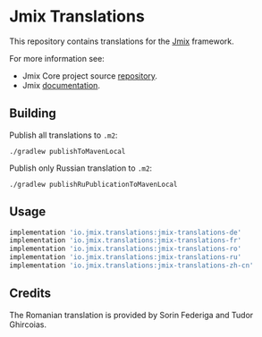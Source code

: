 # Jmix Translations

This repository contains translations for the [Jmix](https://jmix.io) framework.

For more information see:

* Jmix Core project source [repository](https://github.com/Haulmont/jmix-core).
* Jmix [documentation](https://docs.jmix.io).

## Building

Publish all translations to `.m2`:
```
./gradlew publishToMavenLocal
```

Publish only Russian translation to `.m2`:
```
./gradlew publishRuPublicationToMavenLocal
```

## Usage

```groovy
implementation 'io.jmix.translations:jmix-translations-de'
implementation 'io.jmix.translations:jmix-translations-fr'
implementation 'io.jmix.translations:jmix-translations-ro'
implementation 'io.jmix.translations:jmix-translations-ru'
implementation 'io.jmix.translations:jmix-translations-zh-cn'
```

## Credits

The Romanian translation is provided by Sorin Federiga and Tudor Ghircoias.